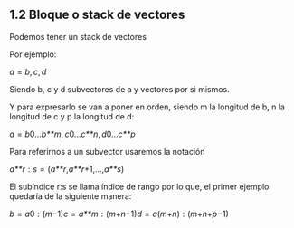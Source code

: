 ## 1.2 Bloque o stack de vectores

Podemos tener un stack de vectores

Por ejemplo:

*a* = *b*, *c*, *d*

Siendo b, c y d subvectores de a y vectores por si mismos.

Y para expresarlo se van a poner en orden, siendo m la longitud de b, n
la longitud de c y p la longitud de d:

*a* = *b*0...*b**m*, *c*0...*c**n*, *d*0...*c**p*

Para referirnos a un subvector usaremos la notación

*a**r* : *s* = (*a**r*,*a**r*+1,...,*a**s*)

El subíndice r:s se llama índice de rango por lo que, el primer ejemplo
quedaría de la siguiente manera:

*b* = *a*0 : (*m*−1)*c* = *a**m* : (*m*+*n*−1)*d* = *a*(*m*+*n*) : (*m*+*n*+*p*−1)

